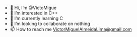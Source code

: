 - 👋 Hi, I’m @VictoMigue
- 👀 I’m interested in C++
- 🌱 I’m currently learning C
- 💞️ I’m looking to collaborate on nothing
- 📫 How to reach me VictorMiguelAlmeidaLima@gmail.com

